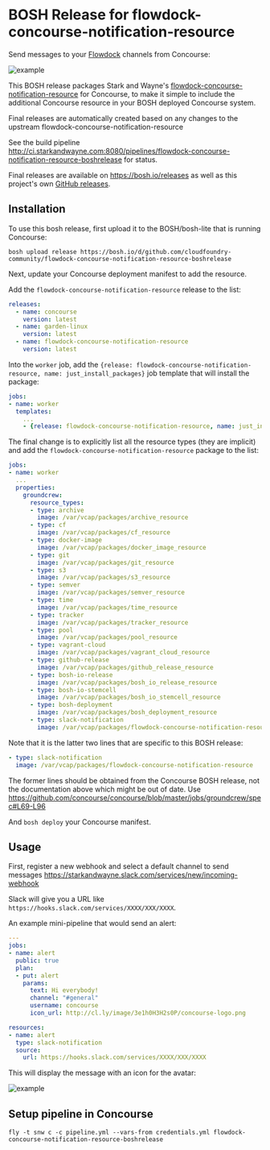 BOSH Release for flowdock-concourse-notification-resource
=========================================================

Send messages to your [Flowdock](https://flowdock.com) channels from Concourse:

![example](http://cl.ly/image/1k44412g3i3E/slack_notification.png)

This BOSH release packages Stark and Wayne's [flowdock-concourse-notification-resource](https://github.com/starkandwayne/flowdock-concourse-notification-resource.git) for Concourse, to make it simple to include the additional Concourse resource in your BOSH deployed Concourse system.

Final releases are automatically created based on any changes to the upstream flowdock-concourse-notification-resource

See the build pipeline http://ci.starkandwayne.com:8080/pipelines/flowdock-concourse-notification-resource-boshrelease for status.

Final releases are available on https://bosh.io/releases as well as this project's own [GitHub releases](https://github.com/cloudfoundry-community/flowdock-concourse-notification-resource-boshrelease/releases).

Installation
------------

To use this bosh release, first upload it to the BOSH/bosh-lite that is running Concourse:

```
bosh upload release https://bosh.io/d/github.com/cloudfoundry-community/flowdock-concourse-notification-resource-boshrelease
```

Next, update your Concourse deployment manifest to add the resource.

Add the `flowdock-concourse-notification-resource` release to the list:

```yaml
releases:
  - name: concourse
    version: latest
  - name: garden-linux
    version: latest
  - name: flowdock-concourse-notification-resource
    version: latest
```

Into the `worker` job, add the `{release: flowdock-concourse-notification-resource, name: just_install_packages}` job template that will install the package:

```yaml
jobs:
- name: worker
  templates:
    ...
    - {release: flowdock-concourse-notification-resource, name: just_install_packages}
```

The final change is to explicitly list all the resource types (they are implicit) and add the `flowdock-concourse-notification-resource` package to the list:

```yaml
jobs:
- name: worker
  ...
  properties:
    groundcrew:
      resource_types:
      - type: archive
        image: /var/vcap/packages/archive_resource
      - type: cf
        image: /var/vcap/packages/cf_resource
      - type: docker-image
        image: /var/vcap/packages/docker_image_resource
      - type: git
        image: /var/vcap/packages/git_resource
      - type: s3
        image: /var/vcap/packages/s3_resource
      - type: semver
        image: /var/vcap/packages/semver_resource
      - type: time
        image: /var/vcap/packages/time_resource
      - type: tracker
        image: /var/vcap/packages/tracker_resource
      - type: pool
        image: /var/vcap/packages/pool_resource
      - type: vagrant-cloud
        image: /var/vcap/packages/vagrant_cloud_resource
      - type: github-release
        image: /var/vcap/packages/github_release_resource
      - type: bosh-io-release
        image: /var/vcap/packages/bosh_io_release_resource
      - type: bosh-io-stemcell
        image: /var/vcap/packages/bosh_io_stemcell_resource
      - type: bosh-deployment
        image: /var/vcap/packages/bosh_deployment_resource
      - type: slack-notification
        image: /var/vcap/packages/flowdock-concourse-notification-resource
```

Note that it is the latter two lines that are specific to this BOSH release:

```yaml
- type: slack-notification
  image: /var/vcap/packages/flowdock-concourse-notification-resource
```

The former lines should be obtained from the Concourse BOSH release, not the documentation above which might be out of date. Use https://github.com/concourse/concourse/blob/master/jobs/groundcrew/spec#L69-L96

And `bosh deploy` your Concourse manifest.

Usage
-----

First, register a new webhook and select a default channel to send messages https://starkandwayne.slack.com/services/new/incoming-webhook

Slack will give you a URL like `https://hooks.slack.com/services/XXXX/XXX/XXXX`.

An example mini-pipeline that would send an alert:

```yaml
---
jobs:
- name: alert
  public: true
  plan:
  - put: alert
    params:
      text: Hi everybody!
      channel: "#general"
      username: concourse
      icon_url: http://cl.ly/image/3e1h0H3H2s0P/concourse-logo.png

resources:
- name: alert
  type: slack-notification
  source:
    url: https://hooks.slack.com/services/XXXX/XXX/XXXX
```

This will display the message with an icon for the avatar:

![example](http://cl.ly/image/1k44412g3i3E/slack_notification.png)

Setup pipeline in Concourse
---------------------------

```
fly -t snw c -c pipeline.yml --vars-from credentials.yml flowdock-concourse-notification-resource-boshrelease
```
